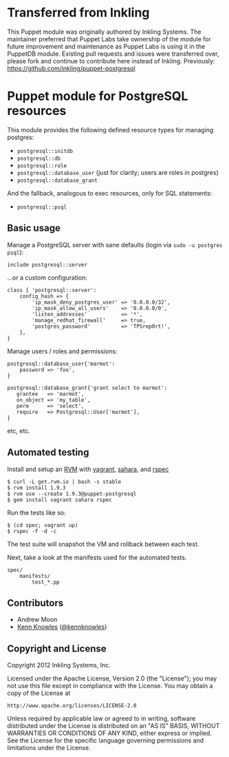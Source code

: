 Transferred from Inkling
========================

This Puppet module was originally authored by Inkling Systems. The maintainer preferred
that Puppet Labs take ownership of the module for future improvement and maintenance as
Puppet Labs is using it in the PuppetDB module. Existing pull requests and issues were
transferred over, please fork and continue to contribute here instead of Inkling.
Previously: https://github.com/inkling/puppet-postgresql 

Puppet module for PostgreSQL resources
======================================

This module provides the following defined resource types for managing postgres:

 * `postgresql::initdb`
 * `postgresql::db`
 * `postgresql::role`
 * `postgresql::database_user` (just for clarity; users are roles in postgres)
 * `postgresql::database_grant`

And the fallback, analogous to exec resources, only for SQL statements:

 * `postgresql::psql`

Basic usage
-----------

Manage a PostgreSQL server with sane defaults (login via `sudo -u postgres psql`):

```Puppet
include postgresql::server
```

...or a custom configuration:

```Puppet
class { 'postgresql::server':
    config_hash => {
        'ip_mask_deny_postgres_user' => '0.0.0.0/32',
        'ip_mask_allow_all_users'    => '0.0.0.0/0',
        'listen_addresses'           => '*',
        'manage_redhat_firewall'     => true,
        'postgres_password'          => 'TPSrep0rt!',
    },
}
```

Manage users / roles and permissions:

```Puppet
postgresql::database_user{'marmot':
    password => 'foo',
}

postgresql::database_grant{'grant select to marmot':
   grantee   => 'marmot',
   on_object => 'my_table',
   perm      => 'select',
   require   => Postgresql::User['marmot'],
}
```

etc, etc.


Automated testing
-----------------

Install and setup an [RVM](http://beginrescueend.com/) with 
[vagrant](http://vagrantup.com/), 
[sahara](https://github.com/jedi4ever/sahara), and 
[rspec](http://rspec.info/)

    $ curl -L get.rvm.io | bash -s stable
    $ rvm install 1.9.3
    $ rvm use --create 1.9.3@puppet-postgresql
    $ gem install vagrant sahara rspec

Run the tests like so:

    $ (cd spec; vagrant up)
    $ rspec -f -d -c

The test suite will snapshot the VM and rollback between each test.

Next, take a look at the manifests used for the automated tests.

    spec/
        manifests/
            test_*.pp


Contributors
------------

 * Andrew Moon
 * [Kenn Knowles](https://github.com/kennknowles) ([@kennknowles](https://twitter.com/KennKnowles))


Copyright and License
---------------------

Copyright 2012 Inkling Systems, Inc.

Licensed under the Apache License, Version 2.0 (the "License");
you may not use this file except in compliance with the License.
You may obtain a copy of the License at

    http://www.apache.org/licenses/LICENSE-2.0

Unless required by applicable law or agreed to in writing, software
distributed under the License is distributed on an "AS IS" BASIS,
WITHOUT WARRANTIES OR CONDITIONS OF ANY KIND, either express or implied.
See the License for the specific language governing permissions and
limitations under the License.
